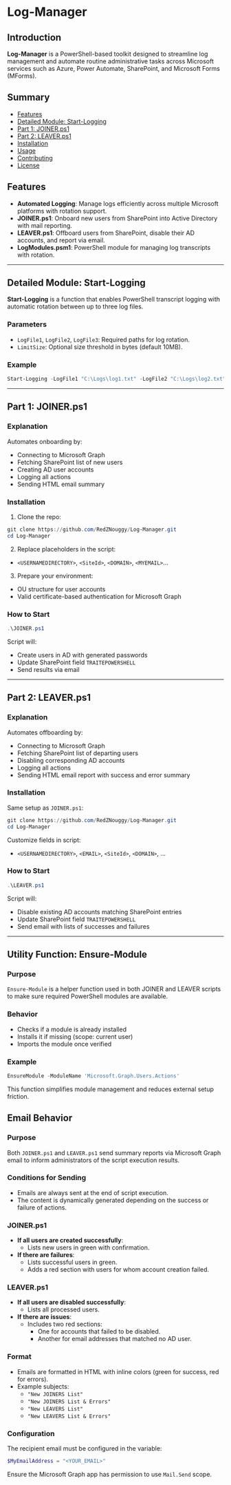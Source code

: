 
# Log-Manager

## Introduction

**Log-Manager** is a PowerShell-based toolkit designed to streamline log management and automate routine administrative tasks across Microsoft services such as Azure, Power Automate, SharePoint, and Microsoft Forms (MForms).

## Summary

- [Features](#features)
- [Detailed Module: Start-Logging](#detailed-module-start-logging)
- [Part 1: JOINER.ps1](#part-1-joinerps1)
- [Part 2: LEAVER.ps1](#part-2-leaverps1)
- [Installation](#installation)
- [Usage](#usage)
- [Contributing](#contributing)
- [License](#license)

## Features

- **Automated Logging**: Manage logs efficiently across multiple Microsoft platforms with rotation support.
- **JOINER.ps1**: Onboard new users from SharePoint into Active Directory with mail reporting.
- **LEAVER.ps1**: Offboard users from SharePoint, disable their AD accounts, and report via email.
- **LogModules.psm1**: PowerShell module for managing log transcripts with rotation.

---

## Detailed Module: Start-Logging

**Start-Logging** is a function that enables PowerShell transcript logging with automatic rotation between up to three log files.

### Parameters

- `LogFile1`, `LogFile2`, `LogFile3`: Required paths for log rotation.
- `LimitSize`: Optional size threshold in bytes (default 10MB).

### Example

```powershell
Start-Logging -LogFile1 "C:\Logs\log1.txt" -LogFile2 "C:\Logs\log2.txt" -LogFile3 "C:\Logs\log3.txt"
```

---

## Part 1: JOINER.ps1

### Explanation

Automates onboarding by:

- Connecting to Microsoft Graph
- Fetching SharePoint list of new users
- Creating AD user accounts
- Logging all actions
- Sending HTML email summary

### Installation

1. Clone the repo:

```powershell
git clone https://github.com/RedZNouggy/Log-Manager.git
cd Log-Manager
```

2. Replace placeholders in the script:
- `<USERNAMEDIRECTORY>`, `<SiteId>`, `<DOMAIN>`, `<MYEMAIL>`...

3. Prepare your environment:
- OU structure for user accounts
- Valid certificate-based authentication for Microsoft Graph

### How to Start

```powershell
.\JOINER.ps1
```

Script will:
- Create users in AD with generated passwords
- Update SharePoint field `TRAITEPOWERSHELL`
- Send results via email

---

## Part 2: LEAVER.ps1

### Explanation

Automates offboarding by:

- Connecting to Microsoft Graph
- Fetching SharePoint list of departing users
- Disabling corresponding AD accounts
- Logging all actions
- Sending HTML email report with success and error summary

### Installation

Same setup as `JOINER.ps1`:

```powershell
git clone https://github.com/RedZNouggy/Log-Manager.git
cd Log-Manager
```

Customize fields in script:
- `<USERNAMEDIRECTORY>`, `<EMAIL>`, `<SiteId>`, `<DOMAIN>`, ...

### How to Start

```powershell
.\LEAVER.ps1
```

Script will:
- Disable existing AD accounts matching SharePoint entries
- Update SharePoint field `TRAITEPOWERSHELL`
- Send email with lists of successes and failures

---

## Utility Function: Ensure-Module

### Purpose

`Ensure-Module` is a helper function used in both JOINER and LEAVER scripts to make sure required PowerShell modules are available.

### Behavior

- Checks if a module is already installed
- Installs it if missing (scope: current user)
- Imports the module once verified

### Example

```powershell
EnsureModule -ModuleName 'Microsoft.Graph.Users.Actions'
```

This function simplifies module management and reduces external setup friction.

## Email Behavior

### Purpose

Both `JOINER.ps1` and `LEAVER.ps1` send summary reports via Microsoft Graph email to inform administrators of the script execution results.

### Conditions for Sending

- Emails are always sent at the end of script execution.
- The content is dynamically generated depending on the success or failure of actions.

### JOINER.ps1

- **If all users are created successfully**:
  - Lists new users in green with confirmation.
- **If there are failures**:
  - Lists successful users in green.
  - Adds a red section with users for whom account creation failed.

### LEAVER.ps1

- **If all users are disabled successfully**:
  - Lists all processed users.
- **If there are issues**:
  - Includes two red sections:
    - One for accounts that failed to be disabled.
    - Another for email addresses that matched no AD user.

### Format

- Emails are formatted in HTML with inline colors (green for success, red for errors).
- Example subjects:
  - `"New JOINERS List"`
  - `"New JOINERS List & Errors"`
  - `"New LEAVERS List"`
  - `"New LEAVERS List & Errors"`

### Configuration

The recipient email must be configured in the variable:
```powershell
$MyEmailAddress = "<YOUR_EMAIL>"
```

Ensure the Microsoft Graph app has permission to use `Mail.Send` scope.

